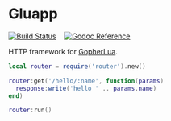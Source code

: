 # Gluapp

[![Build Status](https://travis-ci.org/tsileo/gluapp.svg?branch=master)](https://travis-ci.org/tsileo/gluapp)
&nbsp; &nbsp;[![Godoc Reference](https://godoc.org/a4.io/gluapp?status.svg)](https://godoc.org/a4.io/gluapp)

HTTP framework for [GopherLua](https://github.com/yuin/gopher-lua).

```lua
local router = require('router').new()

router:get('/hello/:name', function(params)
  response:write('hello ' .. params.name)
end)

router:run()
```
